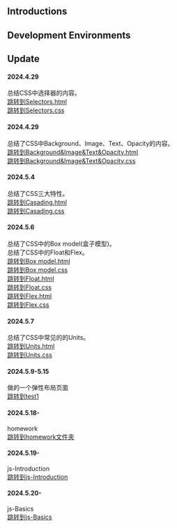 ## Introductions
## Development Environments

## Update
#### 2024.4.29
总结CSS中选择器的内容。 <br>
[跳转到Selectors.html](https://github.com/yue24413/web_examples/blob/main/webapp/CSS/Selectors/Selectors.html) <br>
[跳转到Selectors.css](https://github.com/yue24413/web_examples/blob/main/webapp/CSS/Selectors/Selectors.css)
#### 2024.4.29
总结了CSS中Background、Image、Text、Opacity的内容。<br>
[跳转到Background&Image&Text&Opacity.html](https://github.com/yue24413/web_examples/blob/main/webapp/CSS/Background%26Image%26Text%26Opacity/Background%26Image%26Text%26Opacity.html)<br>
[跳转到Background&Image&Text&Opacity.css](https://github.com/yue24413/web_examples/blob/main/webapp/CSS/Background%26Image%26Text%26Opacity/Background%26Image%26Text%26Opacity.css)

#### 2024.5.4
总结了CSS三大特性。 <br>
[跳转到Casading.html](https://github.com/yue24413/web_examples/blob/main/webapp/CSS/Cascading/Casading.html) <br>
[跳转到Casading.css](https://github.com/yue24413/web_examples/blob/main/webapp/CSS/Cascading/Casading.css) 

#### 2024.5.6
总结了CSS中的Box model(盒子模型)。 <br>
总结了CSS中的Float和Flex。 <br>
[跳转到Box model.html](https://github.com/yue24413/web_examples/blob/main/webapp/CSS/Box%20Model/Box%20Model.html) <br>
[跳转到Box model.css](https://github.com/yue24413/web_examples/blob/main/webapp/CSS/Box%20Model/Box%20Model.css) <br>
[跳转到Float.html](https://github.com/yue24413/web_examples/blob/main/webapp/CSS/Float%20and%20Flex/Float/Float.html)  <br>
[跳转到Float.css](https://github.com/yue24413/web_examples/blob/main/webapp/CSS/Float%20and%20Flex/Float/Float.css)  <br>
[跳转到Flex.html](https://github.com/yue24413/web_examples/blob/main/webapp/CSS/Float%20and%20Flex/Flex/Flex.html)  <br>
[跳转到Flex.css](https://github.com/yue24413/web_examples/blob/main/webapp/CSS/Float%20and%20Flex/Flex/Flex.css)  

#### 2024.5.7
总结了CSS中常见的的Units。 <br>
[跳转到Units.html](https://github.com/yue24413/web_examples/blob/main/webapp/CSS/Units/Units.html) <br>
[跳转到Units.css](https://github.com/yue24413/web_examples/blob/main/webapp/CSS/Units/Units.css) 

#### 2024.5.9-5.15
做的一个弹性布局页面 <br>
[跳转到test1](./webapp/HTML/webtest/2046-1/test1.html) <br>

#### 2024.5.18-
homework <br>
[跳转到homework文件夹](./webapp/JS/homeworks)

#### 2024.5.19-
js-Introduction <br>
[跳转到js-Introduction](./webapp/JS/Introduction/Introduction.html)
#### 2024.5.20-
js-Basics <br>
[跳转到js-Basics](./webapp/JS/Basics/Basics.html)